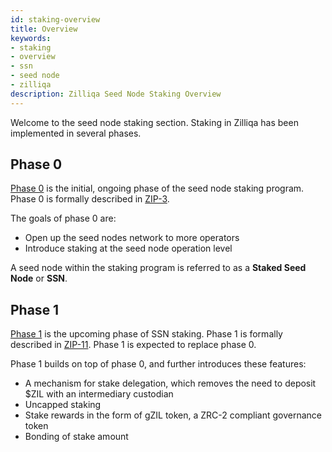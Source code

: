 ```yaml
---
id: staking-overview
title: Overview
keywords: 
- staking
- overview
- ssn
- seed node
- zilliqa
description: Zilliqa Seed Node Staking Overview
---
```

Welcome to the seed node staking section. Staking in Zilliqa has been implemented in several phases.

## Phase 0
[Phase 0](phase0/staking-introduction) is the initial, ongoing phase of the seed node staking program. Phase 0 is formally described in [ZIP-3](https://github.com/Zilliqa/ZIP/blob/master/zips/zip-3.md).

The goals of phase 0 are:
- Open up the seed nodes network to more operators
- Introduce staking at the seed node operation level

A seed node within the staking program is referred to as a **Staked Seed Node** or **SSN**.

## Phase 1
[Phase 1](phase1/staking-phase1-overview) is the upcoming phase of SSN staking. Phase 1 is formally described in [ZIP-11](https://github.com/Zilliqa/ZIP/blob/master/zips/zip-11.md). Phase 1 is expected to replace phase 0.

Phase 1 builds on top of phase 0, and further introduces these features:
- A mechanism for stake delegation, which removes the need to deposit $ZIL with an intermediary custodian
- Uncapped staking
- Stake rewards in the form of gZIL token, a ZRC-2 compliant governance token
- Bonding of stake amount